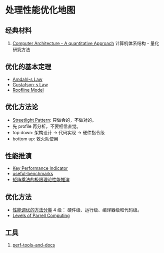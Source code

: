 # 处理性能优化地图

## 经典材料

1. [Computer Architecture - A quantitative Approach](../02-References/Computer%20Architecture%20-%20A%20quantitative%20Approach.md) 计算机体系结构 - 量化研究方法

## 优化的基本定理

- [Amdahl-s Law](../05-Notes%20Block/Amdahl-s%20Law.md)
- [Gustafson-s Law](../05-Notes%20Block/Gustafson-s%20Law.md)
- [Roofline Model](../05-Notes%20Block/Roofline%20Model.md)

## 优化方法论

- [Streetlight Pattern](../05-Notes%20Block/Streetlight%20Pattern.md): 只做会的，不做对的。
- 先 profile 再分析。不要相信直觉。
- top down: 架构设计 -> 代码实现 -> 硬件指令级
- bottom up: 救火队使用

## 性能推演

- [Key Performance Indicator](../05-Notes%20Block/Key%20Performance%20Indicator.md)
- [useful-benchmarks](../05-Notes%20Block/useful-benchmarks.md)
- [矩阵乘法的极限理论性能推演](../05-Notes%20Block/performance%20estimate%20demo%20-%20General%20Matrix%20Multiplication.md)

## 优化方法

- [性能调优的方法分类](../05-Notes%20Block/Levels%20of%20Performance%20Optimization.md) 4 级： 硬件级、运行级、编译器级和代码级。
- [Levels of Parrell Computing](../05-Notes%20Block/Levels%20of%20Parrell%20Computing.md)

## 工具

1. [perf-tools-and-docs](perf-tools-and-docs.md)
